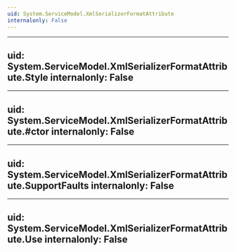```yaml
---
uid: System.ServiceModel.XmlSerializerFormatAttribute
internalonly: False
---
```


---
uid: System.ServiceModel.XmlSerializerFormatAttribute.Style
internalonly: False
---

---
uid: System.ServiceModel.XmlSerializerFormatAttribute.#ctor
internalonly: False
---

---
uid: System.ServiceModel.XmlSerializerFormatAttribute.SupportFaults
internalonly: False
---

---
uid: System.ServiceModel.XmlSerializerFormatAttribute.Use
internalonly: False
---
